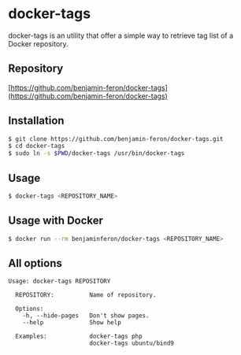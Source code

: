 # docker-tags

docker-tags is an utility that offer a simple way to retrieve tag list of a Docker repository.

## Repository

[https://github.com/benjamin-feron/docker-tags](https://github.com/benjamin-feron/docker-tags)

## Installation
```bash
$ git clone https://github.com/benjamin-feron/docker-tags.git
$ cd docker-tags
$ sudo ln -s $PWD/docker-tags /usr/bin/docker-tags
```

## Usage

```bash
$ docker-tags <REPOSITORY_NAME>
```

## Usage with Docker

```bash
$ docker run --rm benjaminferon/docker-tags <REPOSITORY_NAME>
```

## All options

```
Usage: docker-tags REPOSITORY

  REPOSITORY:          Name of repository.
  
  Options:
    -h, --hide-pages   Don't show pages.
    --help             Show help

  Examples:            docker-tags php
                       docker-tags ubuntu/bind9
```